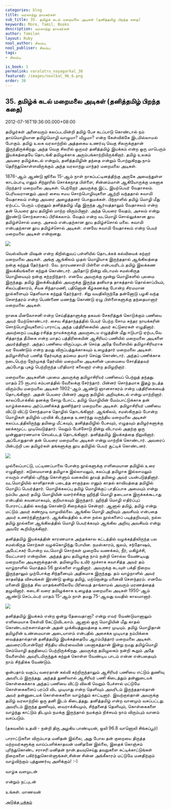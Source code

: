 ```yaml
---
categories: blog
title: வரலாற்று நாயகர்கள்
sub_title: 35. தமிழ்க் கடல் மறைமலை அடிகள் (தனித்தமிழ் பிறந்த கதை)
keywords: More, Tamil, Books
description: வரலாற்று நாயகர்கள்
author: Tamilan
layout: Ruby
nool_author: சிலம்பு
nool_publiser: சிலம்பு
tags:
- சிலம்பு

is_book: 1
permalink: varalatru_nayagarkal_38
featured: /images/noolkal_96_6.png
order: 38
---
```



## 35. தமிழ்க் கடல் மறைமலை அடிகள் (தனித்தமிழ் பிறந்த கதை)

2012-07-16T19:36:00.000+08:00

தமிழர்கள் அனைவரும் கலப்படமின்றி தமிழ் பேச கடப்பாடு கொண்டால் நம் தாய்மொழியான தமிழ்மொழி வாழுமா? வீழுமா? என்ற கேள்விக்கே இடமில்லாமல் போகும். தமிழ் உலக வரலாற்றில் அத்தகைய உணர்வு வெகு சிலருக்குதான் இருந்திருக்கிறது. அந்த வெகு சிலரில் ஒருவர் தனித்தமிழ் இயக்கம் என்ற ஒரு மாபெரும் இயக்கத்தையே தொடங்கி தமிழுக்காக அரும்பங்காற்றியிருக்கிறார். தமிழ் உலகம் அவரை தமிழ்க்கடல் என்றும், தனித்தமிழின் தந்தை என்றும் போற்றுகிறது.நாம் தெரிந்துகொள்ளவிருக்கும் அந்த வரலாற்று மாந்தர் மறைமலை அடிகள்.

1876-ஆம் ஆண்டு ஜூலை 15-ஆம் நாள் நாகப்பட்டினத்திற்கு அருகே அமைந்துள்ள காடம்பாடி எனும் சிற்றூரில் சொக்கநாத பிள்ளை, சின்னம்மாள் ஆகியோருக்கு மகனாக பிறந்தார் மறைமலை அடிகள். பெற்றோர் அவருக்கு இட்ட இயற்பெயர் வேதாசலம். பெரியவரானதும் அவர் சைவ சமய சொற்பொழிவுகளை ஆற்றி வந்ததால் சுவாமி வேதாசலம் என்று அவரை அழைத்தனர் பொதுமக்கள். பிந்நாளில் தமிழ் மொழி மீது ஏற்பட்ட பெரும் பற்றாலும் தனித்தமிழ் மீது இருந்த ஆர்வத்தாலும் வேதாசலம் என்ற தன் பெயரை தூய தமிழில் மாற்ற விரும்பினார். அந்த பெயரை வேதம், அசலம் என்று இரண்டு சொற்களாகப் பிரிக்கலாம். வேதம் என்ற வடமொழி சொல்லுக்கான தூய தமிழ்ச்சொல் மறை. அசலம் என்பதற்கான தூய தமிழ்ச்சொல் மலை. சுவாமி என்பதற்கான தூய தமிழ்ச்சொல் அடிகள். எனவே சுவாமி வேதாசலம் என்ற பெயர் மறைமலை அடிகள் என்றானது.

![](http://2.bp.blogspot.com/-PxQVVwJ3Ufc/UAKKAxijs4I/AAAAAAAAB70/kT7BLA_FVd4/s320/maraimalai-adigal.jpg)

வெஸ்லியன் மிஷன் என்ற கிறிஸ்துவப் பள்ளியில் தொடக்கக் கல்வியைக் கற்றார் மறைமலை அடிகள். அங்கு ஆங்கிலம் முதல் மொழியாக இருந்ததால் ஆங்கிலத்தை நன்கு கற்றுத் தேர்ந்தார். வே. நாரயணசாமி பிள்ளை என்பவரிடம் தமிழ் இலக்கண இலக்கியங்களை கற்றுக் கொண்டார். அதோடு நின்று விடாமல் சமஸ்கிருத மொழியையும் நன்கு கற்றறிந்தார். எனவே அவருக்கு மூன்று மொழிகளில் புலமை இருந்தது. தமிழ் இலக்கியத்தில் அவருக்கு இருந்த தனியாத தாகத்தால் தொல்காப்பியம், சிலப்பதிகாரம், சீவக சிந்தாமணி, பதினொன் கீழ்கணக்கு போன்ற சிரமமான நூல்களையும் தெளிவாக கற்றுத் தேர்ந்தார். சிறு வயதிலிருந்தே தன்னோடு பழகி வந்த செளந்தரம் என்ற பெண்ணை மணந்து கொண்டு ஏழு பிள்ளைகளுக்கு தந்தையானார் மறைமலை அடிகள்.

நாகை மீனலோசனி என்ற செய்தித்தாளுக்கு தகவல் சேகரித்துக் கொடுக்கும் பணியை அவர் மேற்கொண்டார். சைவ சித்தாந்தத்தில் பெயர் பெற்ற சோம சுந்தர நாயக்கரின் சொற்பொழிவுகளைப் பாராட்டி அந்த பத்திரிகையில் அவர் கட்டுரைகள் எழுதினார். அவற்றைப் படித்து ரசித்த நாயக்கருக்கு அவருடைய எழுத்தின் மீது ஈடுபாடு ஏற்படவே சித்தாந்த தீபிகை என்ற மாதப் பத்திரிகையின் ஆசிரியப் பணியில் மறைமலை அடிகளை அமர்த்தினார். அந்தப் பணியை விருப்பமுடன் செய்த அதே வேளையில் தமிழாசிரியராக வர வேண்டும் என்ற தமது விருப்பத்துக்காகவும் உழைத்தார் மறைமலை அடிகள். தமிழாசிரியர் பணித் தேர்வுக்கு தம்மை தயார் செய்து கொண்டார். அந்தப் பணிக்காக நடைபெற்ற நேர்முகத் தேர்வில் மறைமலை அடிகளின் புலமையை சோதித்தவர் அப்போது புகழ் பெற்றிருந்த பரிதிமார் கலைஞர் என்ற தமிழறிஞர்.

மறைமலை அடிகளின் புலமை அவருக்கு தமிழாசிரியர் பணியைப் பெற்றுத் தந்தது. மாதம் 25 ரூபாய் சம்பளத்தில் வேலைக்கு சேர்ந்தார். பின்னர் சொந்தமாக இதழ் நடத்த விரும்பிய மறைமலை அடிகள் 1902-ஆம் ஆண்டு ஞானசாகரம் என்ற பத்திரிகையைத் தொடங்கினார். அதன் பெயரை பின்னர் அழகு தமிழில் அறிவுக்கடல் என்று மாற்றினார். காலப்போக்கில் தனக்கு சோறு போட்ட தமிழ் மொழியின் மேம்பாட்டுக்காக தன் வாழ்க்கையை அர்ப்பணிக்கத் துணிந்தார் மறைமலை அடிகள். தமிழாசிரியர் பணியை விட்டு விட்டு சொந்தமாக தொழில் தொடங்கினார். ஆங்கிலம், சமஸ்கிருதம் போன்ற மொழிகள் தமிழில் பரவிக் கிடந்ததை உணர்ந்து வருந்திய மறைமலை அடிகள் கலப்படத்திலிருந்து தமிழை மீட்கவும், தனித்தமிழில் பேசவும், எழுதவும் தமிழர்களுக்கு ஊக்கமூட்ட முடிவெடுத்தார். வெறும் பேச்சோடு நின்று விடாமல் அதற்கு ஒரு முன்னுதாரணமாக செயல்படத் தொடங்கினார். தனித்தமிழ் இயக்கத்தை நிறுவினார். அப்போதுதான் தன் பெயரை மறைமலை அடிகள் என்று மாற்றிக் கொண்டார். அவரைப் பின்பற்றி பல தமிழர்கள் தங்களுக்கு தூய தமிழில் பெயர் சூட்டிக் கொண்டனர்.

![](http://4.bp.blogspot.com/-n7INS-nDpU0/UAKKH72PAbI/AAAAAAAAB78/8iHqwP_y_W4/s1600/maraimalai+adigal2.JPG)

முல்லைப்பாட்டு, பட்டிணப்பாலை போன்ற நூல்களுக்கு எளிமையான தமிழில் உரை எழுதினார். கடுமையானத் தமிழாக இல்லாமலும், கலப்புத் தமிழாக இல்லாமலும் எவரும் எளிதில் புரிந்து கொள்ளும் வகையில் தூயத் தமிழை அவர் பயன்படுத்தினார். வடமொழியில் காளிதாசன் படைத்த சாகுந்தல எனும் காதல் காவியத்தை தமிழில் மொழிப் பெயர்த்தார். மொழிக்கலப்பு தமிழ் மொழிக்குப் பாதிப்பாக அமையும் என்று நம்பிய அவர் தமிழ் மொழியின் வளர்ச்சிக்கு ஹிந்தி மொழி தடையாக இருக்கக்கூடாது என்பதில் கவனமாகவும், குறியாகவும் இருந்தார். ஹிந்தி மொழி எதிர்ப்புப் போராட்டத்தில் கலந்து கொண்டு சிறைக்கும் சென்றார். ஆனால் தமிழ், தமிழ் என்று மட்டும் அவர் கண்மூடி வாழவில்லை. ஆங்கில மொழி அறிவும் அவசியம் என்பதை அவர் உணர்ந்திருந்தார். ஆங்கிலத்தில் உள்ள நல்ல நூல்களைப் படித்தறியவும், நல்ல தமிழ் நூல்களை ஆங்கிலத்தில் மொழி பெயர்க்கவும் ஆங்கில அறிவு அவசியம் என்று அவரே கூறியிருக்கிறார்.

தனித்தமிழ் இயக்கத்தின் காரணமாக அந்தக்கால கட்டத்தில் வழக்கத்திலிருந்த பல சமஸ்கிருத சொற்கள் வழக்கொழிந்து போயின. நமஸ்காரம், ஜலம், சந்தோஷம், அபேட்சகர் போன்ற வடமொழி சொற்கள் முறையே வணக்கம், நீர், மகிழ்ச்சி, வேட்பாளர் என்றாயின. அந்தத் தூய தமிழுக்கு நாம் நன்றி சொல்ல வேண்டியது மறைமலை அடிகளுக்குதான். தமிழையே உயிர் மூச்சாக சுவாசித்த அவர் தம் வாழ்நாளில் மொத்தம் 56 நூல்களை எழுதினார். அவருக்கு கடவுள் பக்தி நிறைய இருந்தாலும் முற்போக்கு சிந்தனையும் அதிகமாக இருந்தது. தம் வாழ்நாளில் அவர் காதலித்த விசயங்கள் இரண்டு ஒன்று தமிழ், மற்றொன்று மனைவி செளந்தரம். எனவே மனைவி இறந்த சில மாதங்களிலேயே பிரிவைத் தாங்காமல் அவரும் மரணத்தைத் தழுவினார். கடைசி வரை தமிழுக்காக உழைத்த மறைமலை அடிகள் 1950-ஆம் ஆண்டு செப்டம்பர் மாதம் 15-ஆம் நாள் தமது 75-ஆவது வயதில் காலமானார்.

![](http://3.bp.blogspot.com/-H8VThiJplUk/UAKKNL5ZNJI/AAAAAAAAB8E/-4Cy1GURzZ8/s1600/MARAIMALAI+ADIGAL.JPG)

தனித்தமிழ் இயக்கம் என்ற ஒன்று தேவைதானா? என்று எவர் வேண்டுமானாலும் எளிமையாக கேள்வி கேட்டுவிடலாம். ஆனால் ஒரு மொழியின் மீது காதல் கொண்டவர்களால்தான் அதன் முக்கியத்துவத்தை உணர முடியும். தமிழ் மொழிதான் தமிழரின் உண்மையான அடையாளம் என்பதில் அசைக்க முடியாத நம்பிக்கை வைத்ததால்தான் தனித்தமிழ் இயக்கத்தையே ஆரம்பித்தார் மறைமலை அடிகள். அவரைப்போன்றோர் சிந்திய வியர்வையின் பலனாகத்தான் இன்று நமது தமிழ்மொழி செம்மொழி தகுதியைப் பெற்றிருக்கிறது. அவருக்கு தமிழுலகம் நன்றி கூறும் அதே வேளையில் அவரிடமிருந்துக் கற்றுக் கொள்ள வேண்டிய பாடம் என்ன என்பதையும் நாம் சிந்திக்க வேண்டும்.

ஒன்பதாம் வகுப்பு வரைதான் கல்வி கற்றிருந்தாலும் ஆசிரியர் பணியை எட்டும் துணிவு அவரிடம் இருந்தது. அந்தத் துணிவால் ஆசிரியர் பணி கிடைத்தும் தன்னுடையக் கொள்கைக்காக அந்தப் பணியை விட்டு விலகி வெறும் பேச்சால் மட்டுமே கொள்கைகளைப் பரப்பி விட முடியாது என்ற தெளிவும் அவரிடம் இருந்ததால்தான் அவர் தன்னுடையக் கொள்கைகளை வாழ்ந்தும் காட்டினார். இவற்றால்தான் அவருக்கு தமிழ் வரலாற்றில் ஒரு தனி இடம் கிடைத்தது. தனித்தமிழ் என்ற வானமும் வசப்பட்டது. அவரிடம் இருந்த துணிவும், வைராக்கியமும், சிந்தனைத் தெளிவும், கொள்கைகளை வாழ்ந்து காட்டும் திடமும் நமக்கு இருந்தால் நமக்கும் நிச்சயம் நாம் விரும்பும் வானம் வசப்படும்.

(தகவலில் உதவி - நன்றி திரு.அழகிய பாண்டியன், ஒலி 96.8 வானொலி சிங்கப்பூர்)

பாராட்டுகளை விரும்பாத மனிதன் இல்லை, அது போல தன் குறையை திருத்த மற்றவர்களுக்கு வாய்ப்பளிக்காதவன் மனிதனே இல்லை, இதைக் கொஞ்சம் புரிந்துகொண்ட சராசரி மனிதன் நான்.தயவுசெய்து தவறுகளை சுட்டிக்காட்டுங்கள் நிறைகளை பகிர்ந்துகொள்ளுங்கள்,சின்ன சின்ன அங்கீகாரம் மட்டுமே மனதிற்கும் வாழ்விற்கும் புத்துணர்வு அளிக்கும்! :-)

வாழ்க வளமுடன்

என்றும் நட்புடன்

உங்கள். மாணவன்

[அடுத்த பக்கம்](varalatru_nayagarkal_39)
